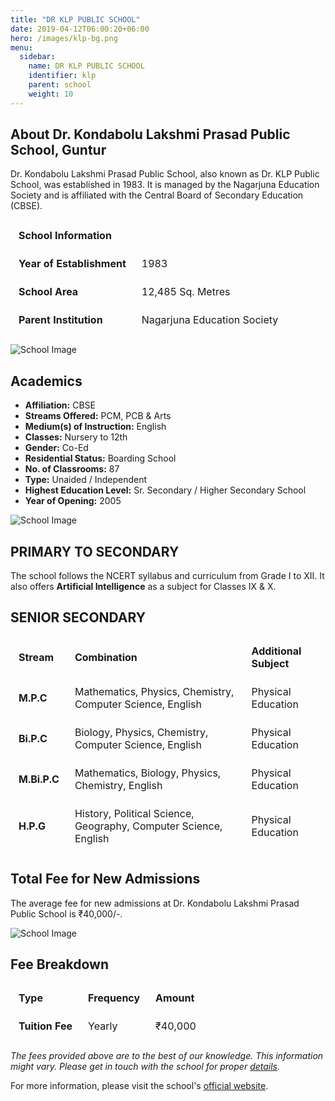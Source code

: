 ```yaml
---
title: "DR KLP PUBLIC SCHOOL"
date: 2019-04-12T06:00:20+06:00
hero: /images/klp-bg.png
menu:
  sidebar:
    name: DR KLP PUBLIC SCHOOL
    identifier: klp
    parent: school
    weight: 10
---
```


## About Dr. Kondabolu Lakshmi Prasad Public School, Guntur

Dr. Kondabolu Lakshmi Prasad Public School, also known as Dr. KLP Public School, was established in 1983. It is managed by the Nagarjuna Education Society and is affiliated with the Central Board of Secondary Education (CBSE).

<!-- Style block to format the table -->
<style>
table {
    
    width: 100%;
    text-align: left;
}
th, td {
    padding: 12px;
    border: 1px solid white;
}
</style>

<!-- School Information table -->
| **School Information**         |                              |
|--------------------------------|------------------------------|
| **Year of Establishment**      | 1983                         |
| **School Area**                | 12,485 Sq. Metres            |
| **Parent Institution**         | Nagarjuna Education Society  |

![School Image](images/s1.jpeg)

## Academics

- **Affiliation:** CBSE
- **Streams Offered:** PCM, PCB & Arts
- **Medium(s) of Instruction:** English
- **Classes:** Nursery to 12th
- **Gender:** Co-Ed
- **Residential Status:** Boarding School
- **No. of Classrooms:** 87
- **Type:** Unaided / Independent
- **Highest Education Level:** Sr. Secondary / Higher Secondary School
- **Year of Opening:** 2005

![School Image](images/s2.jpeg)

## PRIMARY TO SECONDARY

The school follows the NCERT syllabus and curriculum from Grade I to XII. It also offers **Artificial Intelligence** as a subject for Classes IX & X.

## SENIOR SECONDARY

<!-- Senior Secondary table -->
| **Stream**  | **Combination**                                          | **Additional Subject**   |
|-------------|----------------------------------------------------------|--------------------------|
| **M.P.C**   | Mathematics, Physics, Chemistry, Computer Science, English | Physical Education       |
| **Bi.P.C**  | Biology, Physics, Chemistry, Computer Science, English    | Physical Education       |
| **M.Bi.P.C**| Mathematics, Biology, Physics, Chemistry, English         | Physical Education       |
| **H.P.G**   | History, Political Science, Geography, Computer Science, English | Physical Education |

## Total Fee for New Admissions

The average fee for new admissions at Dr. Kondabolu Lakshmi Prasad Public School is ₹40,000/-.

![School Image](images/s3.jpeg)

## Fee Breakdown

<!-- Fee Breakdown table -->
| **Type**     | **Frequency** | **Amount** |
|--------------|---------------|------------|
| **Tuition Fee** | Yearly        | ₹40,000   |

*The fees provided above are to the best of our knowledge. This information might vary. Please get in touch with the school for proper [details](https://www.drklppublicschool.com/).*

For more information, please visit the school's [official website](https://www.drklppublicschool.com/).
